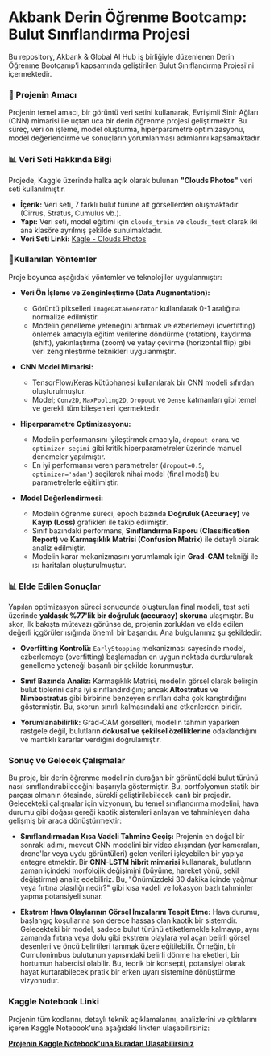 # Akbank Derin Öğrenme Bootcamp: Bulut Sınıflandırma Projesi
Bu repository, Akbank & Global AI Hub iş birliğiyle düzenlenen Derin Öğrenme Bootcamp'i kapsamında geliştirilen Bulut Sınıflandırma Projesi'ni içermektedir.

### 📝 Projenin Amacı
Projenin temel amacı, bir görüntü veri setini kullanarak, Evrişimli Sinir Ağları (CNN) mimarisi ile uçtan uca bir derin öğrenme projesi geliştirmektir. Bu süreç, veri ön işleme, model oluşturma, hiperparametre optimizasyonu, model değerlendirme ve sonuçların yorumlanması adımlarını kapsamaktadır.

### 📊 Veri Seti Hakkında Bilgi
Projede, Kaggle üzerinde halka açık olarak bulunan **"Clouds Photos"** veri seti kullanılmıştır.
*   **İçerik:** Veri seti, 7 farklı bulut türüne ait görsellerden oluşmaktadır (Cirrus, Stratus, Cumulus vb.).
*   **Yapı:** Veri seti, model eğitimi için `clouds_train` ve `clouds_test` olarak iki ana klasöre ayrılmış şekilde sunulmaktadır.
*   **Veri Seti Linki:** [Kagle - Clouds Photos](https://www.kaggle.com/datasets/jockeroika/clouds-photos)

### 📌Kullanılan Yöntemler
Proje boyunca aşağıdaki yöntemler ve teknolojiler uygulanmıştır:
*   **Veri Ön İşleme ve Zenginleştirme (Data Augmentation):**
    *   Görüntü pikselleri `ImageDataGenerator` kullanılarak 0-1 aralığına normalize edilmiştir.
    *   Modelin genelleme yeteneğini artırmak ve ezberlemeyi (overfitting) önlemek amacıyla eğitim verilerine döndürme (rotation), kaydırma (shift), yakınlaştırma (zoom) ve yatay çevirme (horizontal flip) gibi veri zenginleştirme teknikleri uygulanmıştır.

*   **CNN Model Mimarisi:**
    *   TensorFlow/Keras kütüphanesi kullanılarak bir CNN modeli sıfırdan oluşturulmuştur.
    *   Model; `Conv2D`, `MaxPooling2D`, `Dropout` ve `Dense` katmanları gibi temel ve gerekli tüm bileşenleri içermektedir.

*   **Hiperparametre Optimizasyonu:**
    *   Modelin performansını iyileştirmek amacıyla, `dropout oranı` ve `optimizer seçimi` gibi kritik hiperparametreler üzerinde manuel denemeler yapılmıştır.
    *   En iyi performansı veren parametreler (`dropout=0.5`, `optimizer='adam'`) seçilerek nihai model (final model) bu parametrelerle eğitilmiştir.

*   **Model Değerlendirmesi:**
    *   Modelin öğrenme süreci, epoch bazında **Doğruluk (Accuracy)** ve **Kayıp (Loss)** grafikleri ile takip edilmiştir.
    *   Sınıf bazındaki performans, **Sınıflandırma Raporu (Classification Report)** ve **Karmaşıklık Matrisi (Confusion Matrix)** ile detaylı olarak analiz edilmiştir.
    *   Modelin karar mekanizmasını yorumlamak için **Grad-CAM** tekniği ile ısı haritaları oluşturulmuştur.


### 📊 Elde Edilen Sonuçlar

Yapılan optimizasyon süreci sonucunda oluşturulan final modeli, test seti üzerinde **yaklaşık %77'lik bir doğruluk (accuracy) skoruna** ulaşmıştır. Bu skor, ilk bakışta mütevazı görünse de, projenin zorlukları ve elde edilen değerli içgörüler ışığında önemli bir başarıdır. Ana bulgularımız şu şekildedir:

*   **Overfitting Kontrolü:** `EarlyStopping` mekanizması sayesinde model, ezberlemeye (overfitting) başlamadan en uygun noktada durdurularak genelleme yeteneği başarılı bir şekilde korunmuştur.

*   **Sınıf Bazında Analiz:** Karmaşıklık Matrisi, modelin görsel olarak belirgin bulut tiplerini daha iyi sınıflandırdığını; ancak **Altostratus** ve **Nimbostratus** gibi birbirine benzeyen sınıfları daha çok karıştırdığını göstermiştir. Bu, skorun sınırlı kalmasındaki ana etkenlerden biridir.

*   **Yorumlanabilirlik:** Grad-CAM görselleri, modelin tahmin yaparken rastgele değil, bulutların **dokusal ve şekilsel özelliklerine** odaklandığını ve mantıklı kararlar verdiğini doğrulamıştır.

  ### Sonuç ve Gelecek Çalışmalar
Bu proje, bir derin öğrenme modelinin durağan bir görüntüdeki bulut türünü nasıl sınıflandırabileceğini başarıyla göstermiştir. Bu, portfolyomun statik bir parçası olmanın ötesinde, sürekli geliştirilebilecek canlı bir projedir. Gelecekteki çalışmalar için vizyonum, bu temel sınıflandırma modelini, hava durumu gibi doğası gereği kaotik sistemleri anlayan ve tahminleyen daha gelişmiş bir araca dönüştürmektir:

*   **Sınıflandırmadan Kısa Vadeli Tahmine Geçiş:** Projenin en doğal bir sonraki adımı, mevcut CNN modelini bir video akışından (yer kameraları, drone'lar veya uydu görüntüleri) gelen verileri işleyebilen bir yapıya entegre etmektir. Bir **CNN-LSTM hibrit mimarisi** kullanarak, bulutların zaman içindeki morfolojik değişimini (büyüme, hareket yönü, şekil değiştirme) analiz edebiliriz. Bu, "Önümüzdeki 30 dakika içinde yağmur veya fırtına olasılığı nedir?" gibi kısa vadeli ve lokasyon bazlı tahminler yapma potansiyeli sunar.

*   **Ekstrem Hava Olaylarının Görsel İmzalarını Tespit Etme:** Hava durumu, başlangıç koşullarına son derece hassas olan kaotik bir sistemdir. Gelecekteki bir model, sadece bulut türünü etiketlemekle kalmayıp, aynı zamanda fırtına veya dolu gibi ekstrem olaylara yol açan belirli görsel desenleri ve öncü belirtileri tanımak üzere eğitilebilir. Örneğin, bir Cumulonimbus bulutunun yapısındaki belirli dönme hareketleri, bir hortumun habercisi olabilir. Bu, teorik bir konsepti, potansiyel olarak hayat kurtarabilecek pratik bir erken uyarı sistemine dönüştürme vizyonudur.


### Kaggle Notebook Linki
Projenin tüm kodlarını, detaylı teknik açıklamalarını, analizlerini ve çıktılarını içeren Kaggle Notebook'una aşağıdaki linkten ulaşabilirsiniz:

**[Projenin Kaggle Notebook'una Buradan Ulaşabilirsiniz](https://www.kaggle.com/code/cowboycase/cloud-classification)** 
